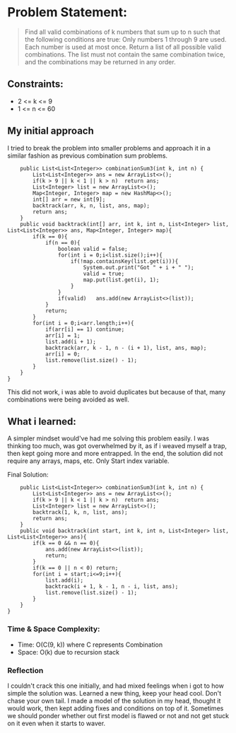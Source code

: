 # **Problem Statement:**
>Find all valid combinations of k numbers that sum up to n such that the following conditions are true:
>Only numbers 1 through 9 are used.
>Each number is used at most once.
>Return a list of all possible valid combinations. The list must not contain the same combination twice, and the combinations may be returned in any order.
## Constraints:
- 2 <= k <= 9
- 1 <= n <= 60

## My initial approach
I tried to break the problem into smaller problems and approach it in a similar fashion as previous combination sum problems.

```class Solution {
    public List<List<Integer>> combinationSum3(int k, int n) {
        List<List<Integer>> ans = new ArrayList<>();
        if(k > 9 || k < 1 || k > n)  return ans;
        List<Integer> list = new ArrayList<>();
        Map<Integer, Integer> map = new HashMap<>();
        int[] arr = new int[9];
        backtrack(arr, k, n, list, ans, map);
        return ans;
    }
    public void backtrack(int[] arr, int k, int n, List<Integer> list, List<List<Integer>> ans, Map<Integer, Integer> map){
        if(k == 0){
            if(n == 0){
                boolean valid = false;
                for(int i = 0;i<list.size();i++){
                    if(!map.containsKey(list.get(i))){
                        System.out.print("Got " + i + " ");
                        valid = true;
                        map.put(list.get(i), 1);
                    }
                }
                if(valid)   ans.add(new ArrayList<>(list));
            }
            return;
        }
        for(int i = 0;i<arr.length;i++){
            if(arr[i] == 1) continue;
            arr[i] = 1;
            list.add(i + 1);
            backtrack(arr, k - 1, n - (i + 1), list, ans, map);
            arr[i] = 0;
            list.remove(list.size() - 1);
        }
    }
}
```
This did not work, i was able to avoid duplicates but because of that, many combinations were being avoided as well. 

## What i learned:
A simpler mindset would've had me solving this problem easily.
I was thinking too much, was got overwhelmed by it, as if i weaved myself a trap, then kept going more and more entrapped. In the end, the solution did not require any arrays, maps, etc. Only Start index variable.

Final Solution:
```class Solution {
    public List<List<Integer>> combinationSum3(int k, int n) {
        List<List<Integer>> ans = new ArrayList<>();
        if(k > 9 || k < 1 || k > n)  return ans;
        List<Integer> list = new ArrayList<>();
        backtrack(1, k, n, list, ans);
        return ans;
    }
    public void backtrack(int start, int k, int n, List<Integer> list, List<List<Integer>> ans){
        if(k == 0 && n == 0){
            ans.add(new ArrayList<>(list));
            return;
        }
        if(k == 0 || n < 0) return;
        for(int i = start;i<=9;i++){
            list.add(i);
            backtrack(i + 1, k - 1, n - i, list, ans);
            list.remove(list.size() - 1);
        }
    }
}
```
### Time & Space Complexity:
- Time: O(C(9, k)) where C represents Combination
- Space: O(k) due to recursion stack

### Reflection
I couldn't crack this one initially, and had mixed feelings when i got to how simple the solution was. Learned a new thing, keep your head cool. Don't chase your own tail. I made a model of the solution in my head, thought it would work, then kept adding fixes and conditions on top of it. Sometimes we should ponder whether out first model is flawed or not and not get stuck on it even when it starts to waver.



